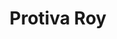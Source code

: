 ---
layout: member
weight: 200
title: Protiva Roy
img: 
program: Senior scientist
degrees : PhD in Analytical Chemistry from Tokyo Institute of Technology, Japan; M.Sc. in Biochemistry, University of Dhaka, Bangladesh  
year_start: 2015
year_end:
status: postdoc
description: Microbial biosynthesis of pharmacoactive cannabinoids 
about_me: 
email: royprotiva00@gmail.com
linkedin: 
homepage: 
---